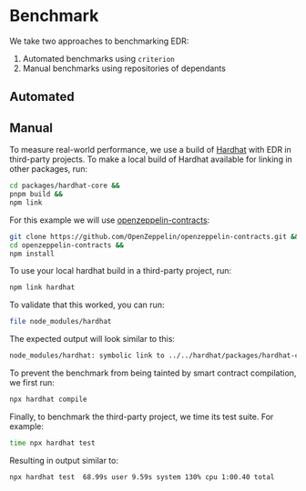 # Benchmark

We take two approaches to benchmarking EDR:

1. Automated benchmarks using `criterion`
2. Manual benchmarks using repositories of dependants

## Automated

## Manual

To measure real-world performance, we use a build of [Hardhat](https://github.com/NomicFoundation/hardhat) with EDR in third-party projects. To make a local build of Hardhat available for linking in other packages, run:

```bash
cd packages/hardhat-core &&
pnpm build &&
npm link
```

For this example we will use [openzeppelin-contracts](https://github.com/OpenZeppelin/openzeppelin-contracts):

```bash
git clone https://github.com/OpenZeppelin/openzeppelin-contracts.git &&
cd openzeppelin-contracts &&
npm install
```

To use your local hardhat build in a third-party project, run:

```bash
npm link hardhat
```

To validate that this worked, you can run:

```bash
file node_modules/hardhat
```

The expected output will look similar to this:

```bash
node_modules/hardhat: symbolic link to ../../hardhat/packages/hardhat-core
```

To prevent the benchmark from being tainted by smart contract compilation, we first run:

```bash
npx hardhat compile
```

Finally, to benchmark the third-party project, we time its test suite. For example:

```bash
time npx hardhat test
```

Resulting in output similar to:

```bash
npx hardhat test  68.99s user 9.59s system 130% cpu 1:00.40 total
```
